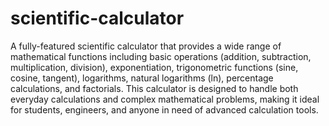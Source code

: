 # scientific-calculator
 A fully-featured scientific calculator that provides a wide range of mathematical functions including basic operations (addition, subtraction, multiplication, division), exponentiation, trigonometric functions (sine, cosine, tangent), logarithms, natural logarithms (ln), percentage calculations, and factorials. This calculator is designed to handle both everyday calculations and complex mathematical problems, making it ideal for students, engineers, and anyone in need of advanced calculation tools.
